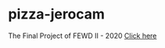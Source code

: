 # pizza-jerocam
The Final Project of FEWD II - 2020
<a href="https://jerocam.github.io/pizza-jerocam/" class="btn btn-dark" target="_blank">Click here</a>
